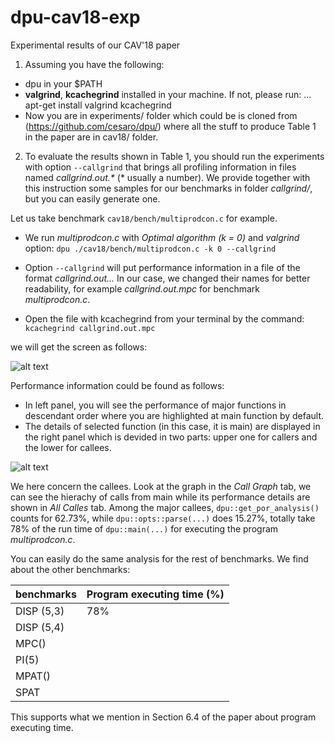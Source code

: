 # dpu-cav18-exp
Experimental results of our CAV'18 paper

1. Assuming you have the following:
*  dpu in your $PATH
*  **valgrind**, **kcachegrind** installed in your machine. If not, please run:
... apt-get install valgrind kcachegrind
*  Now you are in experiments/ folder which could be is cloned from (https://github.com/cesaro/dpu/)
where all the stuff to produce Table 1 in the paper are in cav18/ folder.

2. To evaluate the results shown in Table 1, you should run the experiments with option `--callgrind`
that brings all profiling information in files named _callgrind.out.*_ (* usually a number). We provide
together with this instruction some samples for our benchmarks in folder *callgrind/*, but you can easily
generate one.

Let us take benchmark `cav18/bench/multiprodcon.c` for example.
* We run *multiprodcon.c* with *Optimal algorithm (k = 0)* and *valgrind* option:
```dpu ./cav18/bench/multiprodcon.c -k 0 --callgrind```

* Option `--callgrind` will put performance information in a file of the format *callgrind.out...*
In our case, we changed their names for better readability, for example *callgrind.out.mpc* for
benchmark *multiprodcon.c*.
* Open the file with kcachegrind from your terminal by the command:
```kcachegrind callgrind.out.mpc```

we will get the screen as follows:

![alt text][screen]

[screen]: https://github.com/cesaro/dpu-cav18-exp/blob/master/section-6.4/main-screen.png "Main screen"

Performance information could be found as follows:
* In left panel, you will see the performance of major functions in descendant order where you are highlighted
at main function by default.
* The details of selected function (in this case, it is main) are displayed in the right panel which is devided in
two parts: upper one for callers and the lower for callees.

![alt text][screen]

[screen]: https://github.com/cesaro/dpu-cav18-exp/blob/master/section-6.4/callee-screen.png "Detail screen"

We here concern the callees. Look at the graph in the *Call Graph* tab, we can see the hierachy of calls from
main while its performance details are shown in *All Calles* tab. Among the major callees, `dpu::get_por_analysis()`
counts for 62.73%, while `dpu::opts::parse(...)` does 15.27%, totally take 78% of the run time of `dpu::main(...)`
for executing the program *multiprodcon.c*.

You can easily do the same analysis for the rest of benchmarks. We find about the other benchmarks:

| benchmarks  | Program executing time (%) |
| --------------- | ----------------------------|
| DISP (5,3)      | 78%
| DISP (5,4)      |
| MPC()            |
| PI(5)               |
| MPAT()           |
| SPAT             |

This supports what we mention in Section 6.4 of the paper about program executing time.



